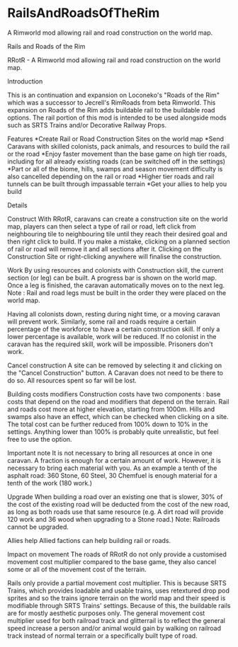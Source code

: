 # RailsAndRoadsOfTheRim
A Rimworld mod allowing rail and road construction on the world map.

Rails and Roads of the Rim

RRotR - A Rimworld mod allowing rail and road construction on the world map.

Introduction

This is an continuation and expansion on Loconeko's "Roads of the Rim" which was a successor to Jecrell's RimRoads from beta Rimworld.  This expansion on Roads of the Rim adds buildable rail to the buildable road options. The rail portion of this mod is intended to be used alongside mods such as SRTS Trains and/or Decorative Railway Props.  

Features
  *Create Rail or Road Construction Sites on the world map
  *Send Caravans with skilled colonists, pack animals, and resources to build the rail or the road
  *Enjoy faster movement than the base game on high tier roads, including for all already existing roads (can be switched off in the settings)
  *Part or all of the biome, hills, swamps and season movement difficulty is also cancelled depending on the rail or road
  *Higher tier roads and rail tunnels can be built through impassable terrain
  *Get your allies to help you build


Details

Construct
With RRotR, caravans can create a construction site on the world map, players can then select a type of rail or road, left click from neighbouring tile to neighbouring tile until they reach their desired goal and then right click to build. If you make a mistake, clicking on a planned section of rail or road will remove it and all sections after it. Clicking on the Construction Site or right-clicking anywhere will finalise the construction.

Work
By using resources and colonists with Construction skill, the current section (or leg) can be built. A progress bar is shown on the world map.  Once a leg is finished, the caravan automatically moves on to the next leg.
Note : Rail and road legs must be built in the order they were placed on the world map. 

Having all colonists down, resting during night time, or a moving caravan will prevent work. Similarly, some rail and roads require a certain percentage of the workforce to have a certain construction skill. If only a lower percentage is available, work will be reduced. If no colonist in the caravan has the required skill, work will be impossible. Prisoners don't work.

Cancel construction
A site can be removed by selecting it and clicking on the "Cancel Construction" button. A Caravan does not need to be there to do so. All resources spent so far will be lost.

Building costs modifiers
Construction costs have two components : base costs that depend on the road and modifiers that depend on the terrain. Rail and roads cost more at higher elevation, starting from 1000m. Hills and swamps also have an effect, which can be checked when clicking on a site. The total cost can be further reduced from 100% down to 10% in the settings. Anything lower than 100% is probably quite unrealistic, but feel free to use the option.

Important note
It is not necessary to bring all resources at once in one caravan. A fraction is enough for a certain amount of work. However, it is necessary to bring each material with you. As an example a tenth of the asphalt road: 360 Stone, 60 Steel, 30 Chemfuel is enough material for a tenth of the work (180 work.) 

Upgrade
When building a road over an existing one that is slower, 30% of the cost of the existing road will be deducted from the cost of the new road, as long as both roads use that same resource (e.g. A dirt road will provide 120 work and 36 wood when upgrading to a Stone road.)
Note: Railroads cannot be upgraded.

Allies help
Allied factions can help building rail or roads.

Impact on movement
The roads of RRotR do not only provide a customised movement cost multiplier compared to the base game, they also cancel some or all of the movement cost of the terrain.  

Rails only provide a partial movement cost multiplier. This is because SRTS Trains, which provides loadable and usable trains, uses retextured drop pod sprites and so the trains ignore terrain on the world map and their speed is modifiable through SRTS Trains' settings.  Because of this, the buildable rails are for mostly aesthetic purposes only.  The general movement cost multiplier used for both railroad track and glitterrail is to reflect the general speed increase a person and/or animal would gain by walking on railroad track instead of normal terrain or a specifically built type of road.        
 
